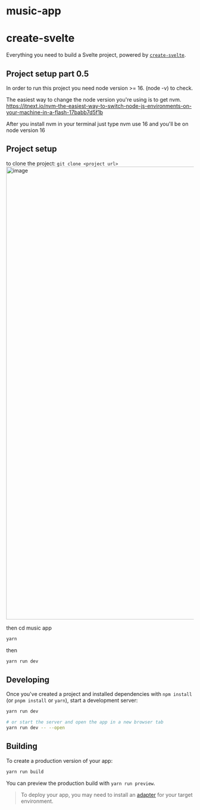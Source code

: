 # music-app
# create-svelte

Everything you need to build a Svelte project, powered by [`create-svelte`](https://github.com/sveltejs/kit/tree/master/packages/create-svelte).

## Project setup part 0.5
In order to run this project you need node version >= 16. (node -v) to check.

The easiest way to change the node version you're using is to get nvm.
https://itnext.io/nvm-the-easiest-way-to-switch-node-js-environments-on-your-machine-in-a-flash-17babb7d5f1b 

After you install nvm in your terminal just type nvm use 16 and you'll be on node version 16

## Project setup

to clone the project: ```git clone <project url>```
<img width="1213" alt="image" src="https://user-images.githubusercontent.com/17792259/174658586-ce9d37bf-eb52-471f-9a9a-8866a245ca38.png">

then cd music app

```bash
yarn
```
then 

```bash
yarn run dev
```



## Developing

Once you've created a project and installed dependencies with `npm install` (or `pnpm install` or `yarn`), start a development server:

```bash
yarn run dev

# or start the server and open the app in a new browser tab
yarn run dev -- --open
```

## Building

To create a production version of your app:

```bash
yarn run build
```

You can preview the production build with `yarn run preview`.

> To deploy your app, you may need to install an [adapter](https://kit.svelte.dev/docs/adapters) for your target environment.

